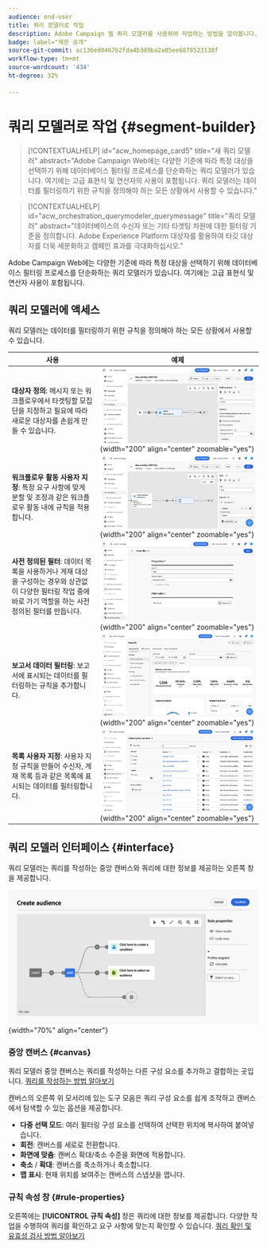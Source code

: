 ```yaml
---
audience: end-user
title: 쿼리 모델러로 작업
description: Adobe Campaign 웹 쿼리 모델러를 사용하여 작업하는 방법을 알아봅니다.
badge: label="제한 공개"
source-git-commit: ac136ed0467b2fda4b3d9ba2a05ee6878523138f
workflow-type: tm+mt
source-wordcount: '434'
ht-degree: 32%

---
```


# 쿼리 모델러로 작업 {#segment-builder}


>[!CONTEXTUALHELP]
>id="acw_homepage_card5"
>title="새 쿼리 모델러"
>abstract="Adobe Campaign Web에는 다양한 기준에 따라 특정 대상을 선택하기 위해 데이터베이스 필터링 프로세스를 단순화하는 쿼리 모델러가 있습니다. 여기에는 고급 표현식 및 연산자의 사용이 포함됩니다. 쿼리 모델러는 데이터를 필터링하기 위한 규칙을 정의해야 하는 모든 상황에서 사용할 수 있습니다."

>[!CONTEXTUALHELP]
>id="acw_orchestration_querymodeler_querymessage"
>title="쿼리 모델러"
>abstract="데이터베이스의 수신자 또는 기타 타겟팅 차원에 대한 필터링 기준을 정의합니다. Adobe Experience Platform 대상자를 활용하여 타깃 대상자를 더욱 세분화하고 캠페인 효과를 극대화하십시오."

Adobe Campaign Web에는 다양한 기준에 따라 특정 대상을 선택하기 위해 데이터베이스 필터링 프로세스를 단순화하는 쿼리 모델러가 있습니다. 여기에는 고급 표현식 및 연산자 사용이 포함됩니다.

## 쿼리 모델러에 액세스

쿼리 모델러는 데이터를 필터링하기 위한 규칙을 정의해야 하는 모든 상황에서 사용할 수 있습니다.

| 사용 | 예제 |
|  ---  |  ---  |
| **대상자 정의**: 메시지 또는 워크플로우에서 타겟팅할 모집단을 지정하고 필요에 따라 새로운 대상자를 손쉽게 만들 수 있습니다. | ![](assets/access-audience.png){width="200" align="center" zoomable="yes"} |
| **워크플로우 활동 사용자 지정**: 특정 요구 사항에 맞게 분할 및 조정과 같은 워크플로우 활동 내에 규칙을 적용합니다. | ![](assets/access-workflow.png){width="200" align="center" zoomable="yes"} |
| **사전 정의된 필터**: 데이터 목록을 사용하거나 게재 대상을 구성하는 경우와 상관없이 다양한 필터링 작업 중에 바로 가기 역할을 하는 사전 정의된 필터를 만듭니다. | ![](assets/access-predefined-filter.png){width="200" align="center" zoomable="yes"} |
| **보고서 데이터 필터링**: 보고서에 표시되는 데이터를 필터링하는 규칙을 추가합니다. | ![](assets/access-reports.png){width="200" align="center" zoomable="yes"} |
| **목록 사용자 지정**: 사용자 지정 규칙을 만들어 수신자, 게재 목록 등과 같은 목록에 표시되는 데이터를 필터링합니다. | ![](assets/access-lists.png){width="200" align="center" zoomable="yes"} |

<!--**Dynamize content**: make your content dynamic by creating conditions that define which content should be displayed to different recipients, ensuring personalized and relevant messaging.

+++Example

![](assets/access-audience.png)

 +++
-->

## 쿼리 모델러 인터페이스 {#interface}

쿼리 모델러는 쿼리를 작성하는 중앙 캔버스와 쿼리에 대한 정보를 제공하는 오른쪽 창을 제공합니다.

![](assets/query-interface.png){width="70%" align="center"}

### 중앙 캔버스 {#canvas}

쿼리 모델러 중앙 캔버스는 쿼리를 작성하는 다른 구성 요소를 추가하고 결합하는 곳입니다. [쿼리를 작성하는 방법 알아보기](build-query.md)

캔버스의 오른쪽 위 모서리에 있는 도구 모음은 쿼리 구성 요소를 쉽게 조작하고 캔버스에서 탐색할 수 있는 옵션을 제공합니다.

* **다중 선택 모드**: 여러 필터링 구성 요소를 선택하여 선택한 위치에 복사하여 붙여넣습니다.
* **회전**: 캔버스를 세로로 전환합니다.
* **화면에 맞춤**: 캔버스 확대/축소 수준을 화면에 적용합니다.
* **축소** / **확대**: 캔버스를 축소하거나 축소합니다.
* **맵 표시**: 현재 위치를 보여주는 캔버스의 스냅샷을 엽니다.

### 규칙 속성 창 {#rule-properties}

오른쪽에는 **[!UICONTROL 규칙 속성]** 창은 쿼리에 대한 정보를 제공합니다. 다양한 작업을 수행하여 쿼리를 확인하고 요구 사항에 맞는지 확인할 수 있습니다. [쿼리 확인 및 유효성 검사 방법 알아보기](build-query.md#check-and-validate-your-query)
